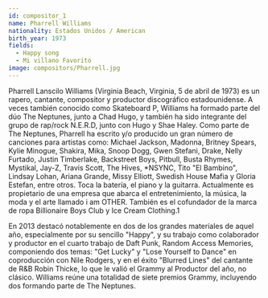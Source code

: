 ```yaml
---
id: compositor_1
name: Pharrell Williams
nationality: Estados Unidos / American
birth_year: 1973
fields:
  - Happy song
  - Mi villano Favorito
image: compositors/Pharrell.jpg
---
```


Pharrell Lanscilo Williams (Virginia Beach, Virginia, 5 de abril de 1973) es un rapero, 
cantante, compositor y productor discográfico estadounidense. A veces también conocido 
como Skateboard P, Williams ha formado parte del dúo The Neptunes, junto a Chad Hugo, 
y también ha sido integrante del grupo de rap/rock N.E.R.D, junto con Hugo y Shae Haley. 
Como parte de The Neptunes, Pharrell ha escrito y/o producido un gran número de canciones 
para artistas como: Michael Jackson, Madonna, Britney Spears, Kylie Minogue, Shakira, Mika, 
Snoop Dogg, Gwen Stefani, Drake, Nelly Furtado, Justin Timberlake, Backstreet Boys, Pitbull, 
Busta Rhymes, Mystikal, Jay-Z, Travis Scott, The Hives, *NSYNC, Tito "El Bambino", Lindsay 
Lohan, Ariana Grande, Missy Elliott, Swedish House Mafia y Gloria Estefan, entre otros. 
Toca la batería, el piano y la guitarra. Actualmente es propietario de una empresa que 
abarca el entretenimiento, la música, la moda y el arte llamado i am OTHER. También es el 
cofundador de la marca de ropa Billionaire Boys Club y Ice Cream Clothing.1​

En 2013 destacó notablemente en dos de los grandes materiales de aquel año, especialmente 
por su sencillo "Happy", y su trabajo como colaborador y productor en el cuarto trabajo de 
Daft Punk, Random Access Memories, componiendo dos temas: "Get Lucky" y "Lose Yourself to 
Dance" en coproducción con Nile Rodgers, y en el éxito "Blurred Lines" del cantante de R&B 
Robin Thicke, lo que le valió el Grammy al Productor del año, no clásico. Williams reúne 
una totalidad de siete premios Grammy, incluyendo dos formando parte de The Neptunes. 
